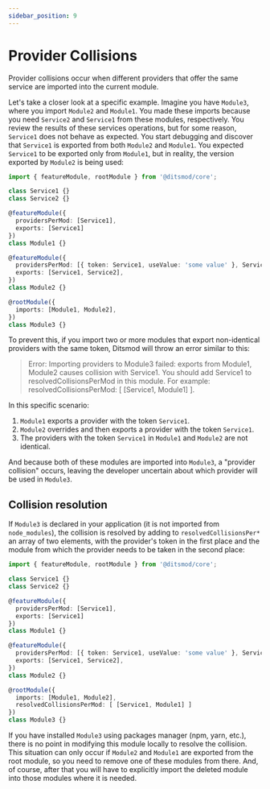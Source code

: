 ```yaml
---
sidebar_position: 9
---
```


# Provider Collisions

Provider collisions occur when different providers that offer the same service are imported into the current module.

Let's take a closer look at a specific example. Imagine you have `Module3`, where you import `Module2` and `Module1`. You made these imports because you need `Service2` and `Service1` from these modules, respectively. You review the results of these services operations, but for some reason, `Service1` does not behave as expected. You start debugging and discover that `Service1` is exported from both `Module2` and `Module1`. You expected `Service1` to be exported only from `Module1`, but in reality, the version exported by `Module2` is being used:

```ts {8,14,19}
import { featureModule, rootModule } from '@ditsmod/core';

class Service1 {}
class Service2 {}

@featureModule({
  providersPerMod: [Service1],
  exports: [Service1]
})
class Module1 {}

@featureModule({
  providersPerMod: [{ token: Service1, useValue: 'some value' }, Service2],
  exports: [Service1, Service2],
})
class Module2 {}

@rootModule({
  imports: [Module1, Module2],
})
class Module3 {}
```

To prevent this, if you import two or more modules that export non-identical providers with the same token, Ditsmod will throw an error similar to this:

> Error: Importing providers to Module3 failed: exports from Module1, Module2 causes collision with Service1. You should add Service1 to resolvedCollisionsPerMod in this module. For example: resolvedCollisionsPerMod: [ [Service1, Module1] ].

In this specific scenario:

1. `Module1` exports a provider with the token `Service1`.
2. `Module2` overrides and then exports a provider with the token `Service1`.
3. The providers with the token `Service1` in `Module1` and `Module2` are not identical.

And because both of these modules are imported into `Module3`, a "provider collision" occurs, leaving the developer uncertain about which provider will be used in `Module3`.

## Collision resolution

If `Module3` is declared in your application (it is not imported from `node_modules`), the collision is resolved by adding to `resolvedCollisionsPer*` an array of two elements, with the provider's token in the first place and the module from which the provider needs to be taken in the second place:

```ts {20}
import { featureModule, rootModule } from '@ditsmod/core';

class Service1 {}
class Service2 {}

@featureModule({
  providersPerMod: [Service1],
  exports: [Service1]
})
class Module1 {}

@featureModule({
  providersPerMod: [{ token: Service1, useValue: 'some value' }, Service2],
  exports: [Service1, Service2],
})
class Module2 {}

@rootModule({
  imports: [Module1, Module2],
  resolvedCollisionsPerMod: [ [Service1, Module1] ]
})
class Module3 {}
```

If you have installed `Module3` using packages manager (npm, yarn, etc.), there is no point in modifying this module locally to resolve the collision. This situation can only occur if `Module2` and `Module1` are exported from the root module, so you need to remove one of these modules from there. And, of course, after that you will have to explicitly import the deleted module into those modules where it is needed.
